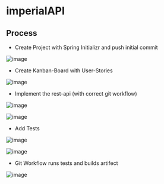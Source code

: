 # imperialAPI

## Process

* Create Project with Spring Initializr and push initial commit

![image](https://user-images.githubusercontent.com/104840227/175025051-77d9d0bb-8b7f-4408-acc2-572933474cc0.png)

* Create Kanban-Board with User-Stories

![image](https://user-images.githubusercontent.com/104840227/175024845-8becf1b5-4e5f-49bc-89c0-8dcd9d5bf09a.png)

* Implement the rest-api (with correct git workflow)

![image](https://user-images.githubusercontent.com/104840227/175028079-df60c39d-94e6-4606-b7d4-75f5fb2beb0e.png)

![image](https://user-images.githubusercontent.com/104840227/175028523-4542b675-741b-407d-a0c8-a41790c1b269.png)

* Add Tests

![image](https://user-images.githubusercontent.com/104840227/175031268-2d3eb77d-a3fc-430c-8b82-09e7ec1a494a.png)

![image](https://user-images.githubusercontent.com/104840227/175031410-9b30b031-d472-4411-a426-46d718c3600a.png)

* Git Workflow runs tests and builds artifect

![image](https://user-images.githubusercontent.com/104840227/175033755-96f2e7eb-bad2-42ff-81e7-9b51863a8e38.png)
